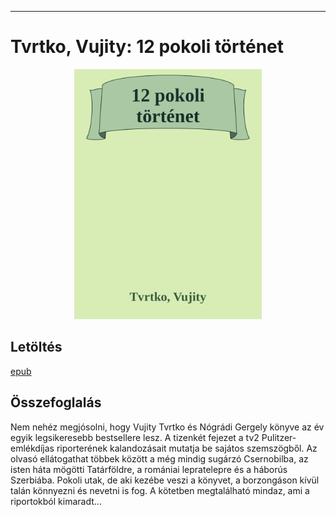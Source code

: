 <hr/>

# <a name="id_715">Tvrtko, Vujity: 12 pokoli történet </a>
<center><img src="https://github.com/BercziSandor/calibre_lib/raw/main/main/Tvrtko%2C%20Vujity/12%20pokoli%20tortenet%20%28715%29/cover.jpg" alt="cover" width="300"/></center>

## Letöltés
[epub](https://github.com/BercziSandor/calibre_lib/raw/main/main/Tvrtko%2C%20Vujity/12%20pokoli%20tortenet%20%28715%29/12%20pokoli%20tortenet%20-%20Tvrtko%2C%20Vujity.epub)

## Összefoglalás
<div>
<p>Nem nehéz megjósolni, hogy Vujity Tvrtko és Nógrádi Gergely könyve az év egyik legsikeresebb bestsellere lesz. A tizenkét fejezet a tv2 Pulitzer-emlékdíjas riporterének kalandozásait mutatja be sajátos szemszögből. Az olvasó ellátogathat többek között a még mindig sugárzó Csernobilba, az isten háta mögötti Tatárföldre, a romániai lepratelepre és a háborús Szerbiába. Pokoli utak, de aki kezébe veszi a könyvet, a borzongáson kívül talán könnyezni és nevetni is fog. A kötetben megtalálható mindaz, ami a riportokból kimaradt…</p></div>


